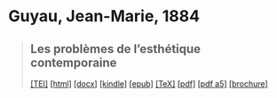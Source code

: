 # Guyau, Jean-Marie, 1884

> ## Les problèmes de l’esthétique contemporaine
>  <a title="Source XML/TEI" class="mime48 tei" href="https://hurlus.github.io/tei/guyau1884_problemes-esthetique.xml">[TEI]</a>  <a title="HTML une page" class="mime48 html" href="https://hurlus.github.io/guyau1884_problemes-esthetique/guyau1884_problemes-esthetique.html">[html]</a>  <a title="Bureautique (LibreOffice, MS.Word)" class="mime48 docx" href="https://hurlus.github.io/guyau1884_problemes-esthetique/guyau1884_problemes-esthetique.docx">[docx]</a>  <a title="Amazon.kindle" class="mime48 mobi" href="https://hurlus.github.io/guyau1884_problemes-esthetique/guyau1884_problemes-esthetique.mobi">[kindle]</a>  <a title="EPUB, pour liseuses et téléphones" class="mime48 epub" href="https://hurlus.github.io/guyau1884_problemes-esthetique/guyau1884_problemes-esthetique.epub">[epub]</a>  <a title="LaTeX" class="mime48 tex" href="https://hurlus.github.io/guyau1884_problemes-esthetique/guyau1884_problemes-esthetique.tex">[TeX]</a>  <a title="PDF à imprimer, A4 2 colonnes" class="mime48 pdf" href="https://hurlus.github.io/guyau1884_problemes-esthetique/guyau1884_problemes-esthetique.pdf">[pdf]</a>  <a title="PDF à lire, A5 une colonne" class="mime48 a5" href="https://hurlus.github.io/guyau1884_problemes-esthetique/guyau1884_problemes-esthetique_a5.pdf">[pdf a5]</a>  <a title="Brochure à agrafer, pdf imposé pour imprimante recto/verso" class="mime48 brochure" href="https://hurlus.github.io/guyau1884_problemes-esthetique/guyau1884_problemes-esthetique_brochure.pdf">[brochure]</a> 

